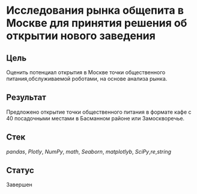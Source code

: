 # Исследования рынка общепита в Москве для принятия решения об открытии нового заведения

## Цель

Оценить потенциал открытия в Москве точки общественного питания,обслуживаемой роботами, на основе анализа рынка.

## Результат

Предложено открытие точки общественного питания в формате кафе с 40 посадочными местами в Басманном районе или Замоскворечье.

## Стек
*pandas*, *Plotly*, *NumPy*, *math*, *Seaborn*, *matplotlyb*, *SciPy*,*re*,*string*

## Статус
Завершен

